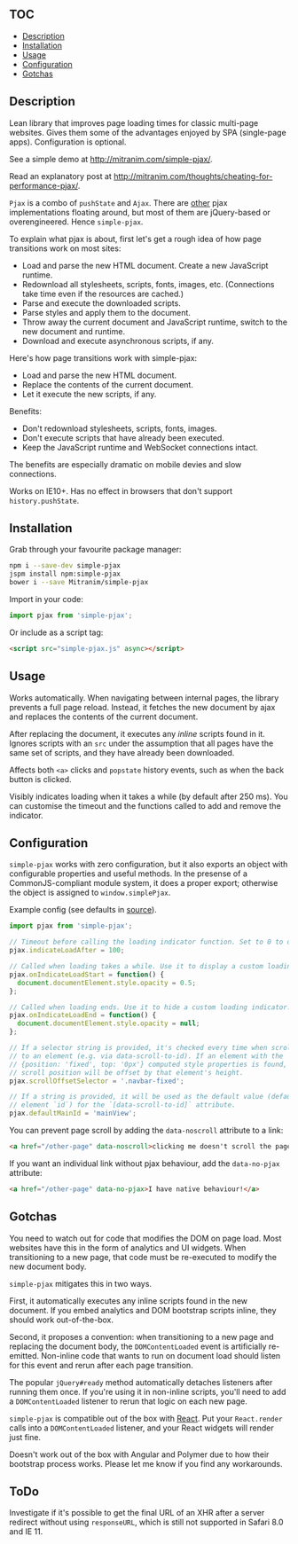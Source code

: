 ## TOC

* [Description](#description)
* [Installation](#installation)
* [Usage](#usage)
* [Configuration](#configuration)
* [Gotchas](#gotchas)

## Description

Lean library that improves page loading times for classic multi-page websites.
Gives them some of the advantages enjoyed by SPA (single-page apps).
Configuration is optional.

See a simple demo at http://mitranim.com/simple-pjax/.

Read an explanatory post at http://mitranim.com/thoughts/cheating-for-performance-pjax/.

`Pjax` is a combo of `pushState` and `Ajax`. There are
[other](https://github.com/defunkt/jquery-pjax) pjax implementations floating
around, but most of them are jQuery-based or overengineered. Hence `simple-pjax`.

To explain what pjax is about, first let's get a rough idea of how page
transitions work on most sites:
* Load and parse the new HTML document. Create a new JavaScript runtime.
* Redownload all stylesheets, scripts, fonts, images, etc. (Connections take time even if the resources are cached.)
* Parse and execute the downloaded scripts.
* Parse styles and apply them to the document.
* Throw away the current document and JavaScript runtime, switch to the new document and runtime.
* Download and execute asynchronous scripts, if any.

Here's how page transitions work with simple-pjax:
* Load and parse the new HTML document.
* Replace the contents of the current document.
* Let it execute the new scripts, if any.

Benefits:
* Don't redownload stylesheets, scripts, fonts, images.
* Don't execute scripts that have already been executed.
* Keep the JavaScript runtime and WebSocket connections intact.

The benefits are especially dramatic on mobile devies and slow connections.

Works on IE10+. Has no effect in browsers that don't support
`history.pushState`.

## Installation

Grab through your favourite package manager:

```sh
npm i --save-dev simple-pjax
jspm install npm:simple-pjax
bower i --save Mitranim/simple-pjax
```

Import in your code:

```javascript
import pjax from 'simple-pjax';
```

Or include as a script tag:

```html
<script src="simple-pjax.js" async></script>
```

## Usage

Works automatically. When navigating between internal pages, the library
prevents a full page reload. Instead, it fetches the new document by ajax and
replaces the contents of the current document.

After replacing the document, it executes any _inline_ scripts found in it.
Ignores scripts with an `src` under the assumption that all pages have the same
set of scripts, and they have already been downloaded.

Affects both `<a>` clicks and `popstate` history events, such as when the back
button is clicked.

Visibly indicates loading when it takes a while (by default after 250 ms). You
can customise the timeout and the functions called to add and remove the
indicator.

## Configuration

`simple-pjax` works with zero configuration, but it also exports an object with
configurable properties and useful methods. In the presense of a
CommonJS-compliant module system, it does a proper export; otherwise the object
is assigned to `window.simplePjax`.

Example config (see defaults in [source](src/simple-pjax.ts)).

```javascript
import pjax from 'simple-pjax';

// Timeout before calling the loading indicator function. Set to 0 to disable.
pjax.indicateLoadAfter = 100;

// Called when loading takes a while. Use it to display a custom loading indicator.
pjax.onIndicateLoadStart = function() {
  document.documentElement.style.opacity = 0.5;
};

// Called when loading ends. Use it to hide a custom loading indicator.
pjax.onIndicateLoadEnd = function() {
  document.documentElement.style.opacity = null;
};

// If a selector string is provided, it's checked every time when scrolling
// to an element (e.g. via data-scroll-to-id). If an element with the
// {position: 'fixed', top: '0px'} computed style properties is found, the
// scroll position will be offset by that element's height.
pjax.scrollOffsetSelector = '.navbar-fixed';

// If a string is provided, it will be used as the default value (default
// element `id`) for the `[data-scroll-to-id]` attribute.
pjax.defaultMainId = 'mainView';
```

You can prevent page scroll by adding the `data-noscroll` attribute to a
link:

```html
<a href="/other-page" data-noscroll>clicking me doesn't scroll the page!</a>
```

If you want an individual link without pjax behaviour, add the `data-no-pjax`
attribute:

```html
<a href="/other-page" data-no-pjax>I have native behaviour!</a>
```

## Gotchas

You need to watch out for code that modifies the DOM on page load. Most websites
have this in the form of analytics and UI widgets. When transitioning to a new
page, that code must be re-executed to modify the new document body.

`simple-pjax` mitigates this in two ways.

First, it automatically executes any inline scripts found in the new document.
If you embed analytics and DOM bootstrap scripts inline, they
should work out-of-the-box.

Second, it proposes a convention: when transitioning to a new page and replacing
the document body, the `DOMContentLoaded` event is artificially re-emitted.
Non-inline code that wants to run on document load should listen for this event
and rerun after each page transition.

The popular `jQuery#ready` method automatically detaches listeners after running
them once. If you're using it in non-inline scripts, you'll need to add a
`DOMContentLoaded` listener to rerun that logic on each new page.

`simple-pjax` is compatible out of the box with
[React](http://facebook.github.io/react/). Put your `React.render` calls into
a `DOMContentLoaded` listener, and your React widgets will render just fine.

Doesn't work out of the box with Angular and Polymer due to how their bootstrap
process works. Please let me know if you find any workarounds.

## ToDo

Investigate if it's possible to get the final URL of an XHR after a server
redirect without using `responseURL`, which is still not supported in Safari 8.0
and IE 11.
